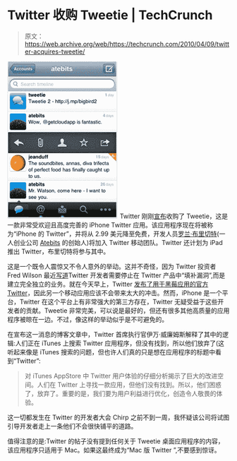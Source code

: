 # Twitter 收购 Tweetie | TechCrunch

> 原文：<https://web.archive.org/web/https://techcrunch.com/2010/04/09/twitter-acquires-tweetie/>

![](img/3df2e2d2c302f26afdc05c70de24d33b.png) Twitter 刚刚[宣布](https://web.archive.org/web/20230304070016/http://blog.twitter.com/2010/04/twitter-for-iphone.html)收购了 Tweetie，这是一款非常受欢迎且高度完善的 iPhone Twitter 应用。该应用程序现在将被称为“iPhone 的 Twitter”，并将从 2.99 美元降至免费，开发人员[罗兰·布里切特](https://web.archive.org/web/20230304070016/http://www.crunchbase.com/person/loren-brichter)(一人创业公司 [Atebits](https://web.archive.org/web/20230304070016/http://www.atebits.com/) 的创始人)将加入 Twitter 移动团队。Twitter 还计划为 iPad 推出 Twitter，布里切特将参与其中。

这是一个既令人震惊又不令人意外的举动。这并不奇怪，因为 Twitter 投资者 Fred Wilson 最近[写道](https://web.archive.org/web/20230304070016/https://techcrunch.com/2010/04/07/twitter-startups-stop-filling-holes/)Twitter 开发者需要停止在 Twitter 产品中“填补漏洞”,而是建立完全独立的业务。就在今天早上，Twitter [发布了用于黑莓应用的官方 Twitter](https://web.archive.org/web/20230304070016/https://techcrunch.com/2010/04/09/twitter-fills-its-first-hole-with-an-official-blackberry-app/)，因此另一个移动应用应该不会带来太大的冲击。然而，iPhone 是一个平台，Twitter 在这个平台上有非常强大的第三方存在，Twitter 无疑受益于这些开发者的贡献。Tweetie 非常完美，可以说是最好的，但还有很多其他高质量的应用程序被晾在一边。不过，像这样的举动似乎是不可避免的。

在宣布这一消息的博客文章中，Twitter 首席执行官伊万·威廉姆斯解释了其中的逻辑:人们正在 iTunes 上搜索 Twitter 应用程序，但没有找到，所以他们放弃了(这听起来像是 iTunes 搜索的问题，但也许人们真的只是想在应用程序的标题中看到“Twitter”:

> 对 iTunes AppStore 中 Twitter 用户体验的仔细分析揭示了巨大的改进空间。人们在 Twitter 上寻找一款应用，但他们没有找到。所以，他们困惑了，放弃了。重要的是，我们要为用户利益进行优化，创造令人敬畏的体验。

这一切都发生在 Twitter 的开发者大会 Chirp 之前不到一周，我怀疑该公司将试图引导开发者走上一条他们不会很快铺平的道路。

值得注意的是:Twitter 的帖子没有提到任何关于 Tweetie 桌面应用程序的内容，该应用程序只适用于 Mac。如果这最终成为“Mac 版 Twitter ”,不要感到惊讶。